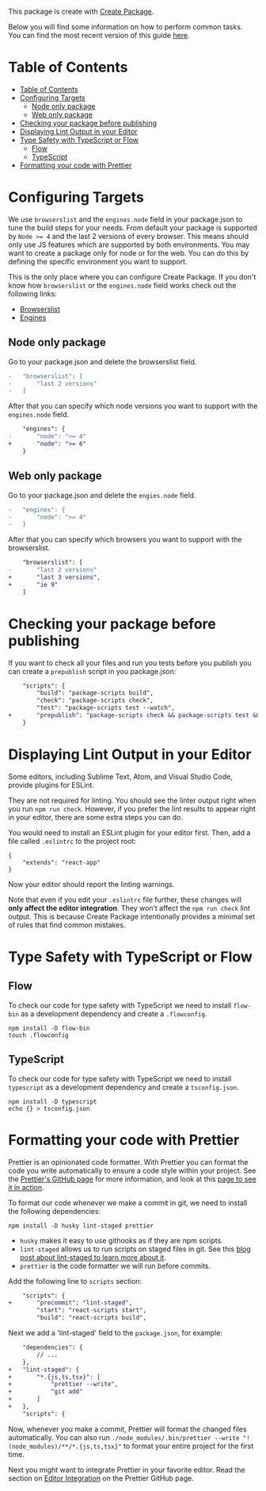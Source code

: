 This package is create with [Create Package](https://github.com/k15a/create-package).

Below you will find some information on how to perform common tasks.<br>
You can find the most recent version of this guide [here](https://github.com/facebookincubator/create-react-app/blob/master/packages/react-scripts/template/README.md).

# Table of Contents

<!-- TOC depthFrom:1 depthTo:3 withLinks:1 updateOnSave:1 orderedList:0 -->

- [Table of Contents](#table-of-contents)
- [Configuring Targets](#configuring-targets)
	- [Node only package](#node-only-package)
	- [Web only package](#web-only-package)
- [Checking your package before publishing](#checking-your-package-before-publishing)
- [Displaying Lint Output in your Editor](#displaying-lint-output-in-your-editor)
- [Type Safety with TypeScript or Flow](#type-safety-with-typescript-or-flow)
	- [Flow](#flow)
	- [TypeScript](#typescript)
- [Formatting your code with Prettier](#formatting-your-code-with-prettier)

<!-- /TOC -->

# Configuring Targets

We use `browserslist` and the `engines.node` field in your package.json to tune the build steps for your needs. From default your package is supported by `Node >= 4` and the last 2 versions of every browser. This means should only use JS features which are supported by both environments. You may want to create a package only for node or for the web. You can do this by defining the specific environment you want to support.

This is the only place where you can configure Create Package. If you don't know how `browserslist` or the `engines.node` field works check out the following links:
- [Browserslist](https://github.com/ai/browserslist)
- [Engines](https://docs.npmjs.com/files/package.json#engines)

## Node only package

Go to your package.json and delete the browserslist field.
```diff
-   "browserslist": [
-       "last 2 versions"
-   ]
```

After that you can specify which node versions you want to support with the `engines.node` field.
```diff
    "engines": {
-       "node": ">= 4"
+       "node": ">= 6"
    }
```

## Web only package

Go to your package.json and delete the `engies.node` field.
```diff
-   "engines": {
-       "node": ">= 4"
-   }
```

After that you can specify which browsers you want to support with the browserslist.
```diff
    "browserslist": [
-       "last 2 versions"
+       "last 3 versions",
+       "ie 9"
    ]
```

# Checking your package before publishing

If you want to check all your files and run you tests before you publish you can create a `prepublish` script in you package.json:

```diff
	"scripts": {
		"build": "package-scripts build",
		"check": "package-scripts check",
		"test": "package-scripts test --watch",
+		"prepublish": "package-scripts check && package-scripts test && package-scripts build"
	}
```

# Displaying Lint Output in your Editor

Some editors, including Sublime Text, Atom, and Visual Studio Code, provide plugins for ESLint.

They are not required for linting. You should see the linter output right when you run `npm run check`. However, if you prefer the lint results to appear right in your editor, there are some extra steps you can do.

You would need to install an ESLint plugin for your editor first. Then, add a file called `.eslintrc` to the project root:

```source-js
{
    "extends": "react-app"
}
```

Now your editor should report the linting warnings.

Note that even if you edit your `.eslintrc` file further, these changes will **only affect the editor integration**. They won’t affect the `npm run check` lint output. This is because Create Package intentionally provides a minimal set of rules that find common mistakes.

# Type Safety with TypeScript or Flow

## Flow

To check our code for type safety with TypeScript we need to install `flow-bin` as a development dependency and create a `.flowconfig`.

```
npm install -D flow-bin
touch .flowconfig
```

## TypeScript

To check our code for type safety with TypeScript we need to install `typescript` as a development dependency and create a `tsconfig.json`.

```
npm install -D typescript
echo {} > tsconfig.json
```

# Formatting your code with Prettier

Prettier is an opinionated code formatter. With Prettier you can format the code you write automatically to ensure a code style within your project. See the [Prettier's GitHub page](https://github.com/prettier/prettier) for more information, and look at this [page to see it in action](https://prettier.io).

To format our code whenever we make a commit in git, we need to install the following dependencies:

```
npm install -D husky lint-staged prettier
```

- `husky` makes it easy to use githooks as if they are npm scripts.
- `lint-staged` allows us to run scripts on staged files in git. See this [blog post about lint-staged to learn more about it](https://medium.com/@okonetchnikov/make-linting-great-again-f3890e1ad6b8).
- `prettier` is the code formatter we will run before commits.

Add the following line to `scripts` section:

```diff
    "scripts": {
+       "precommit": "lint-staged",
        "start": "react-scripts start",
        "build": "react-scripts build",
```

Next we add a 'lint-staged' field to the `package.json`, for example:

```diff
    "dependencies": {
        // ...
    },
+   "lint-staged": {
+       "*.{js,ts,tsx}": [
+           "prettier --write",
+           "git add"
+       ]
+   },
    "scripts": {
```

Now, whenever you make a commit, Prettier will format the changed files automatically. You can also run `./node_modules/.bin/prettier --write "!(node_modules)/**/*.{js,ts,tsx}"` to format your entire project for the first time.

Next you might want to integrate Prettier in your favorite editor. Read the section on [Editor Integration](https://github.com/prettier/prettier#editor-integration) on the Prettier GitHub page.

